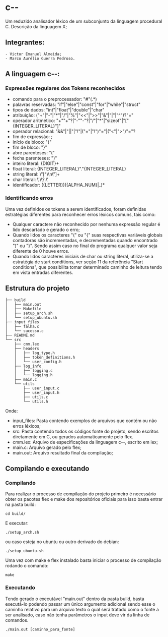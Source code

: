 # c--
Um reduzido analisador léxico de um subconjunto da linguagem procedural C.
Descrição da linguagem X;

## Integrantes:
    - Victor Emanuel Almeida;
    - Marco Aurélio Guerra Pedroso.

## A linguagem c--:

### Expressões regulares dos Tokens reconhecidos
- comando para o preprocessador: "#"(.*)
- palavras reservadas: "if"|"else"|"const"|"for"|"while"|"struct"
- tipos de dados: "int"|"float"|"double"|"char"
- atribuição: ("+"|"-"|"*"|"/"|"%"|"<<"|">>"|"&"|"|"|"^")?"="
- operador aritmético: "+""+"?|"-""-"?|"/"|"*"|"sizeof"|"["{INTEGER_LITERAL}"]"
- operador relacional: "&&"|"||"|"!"|("="|"!")"="|("<"|">")"="?
- fim de expressão: ;
- início de bloco: "{"
- fim de bloco: "}"
- abre parenteses: "("
- fecha parenteses: ")"
- inteiro literal: {DIGIT}+
- float literal: {INTEGER_LITERAL}"."{INTEGER_LITERAL}
- string literal: \\"[^\\\\n\\"]+
- char literal: \\'\\\\?.\\'
- identificador: ({LETTER})({ALPHA_NUM}|_)*

### Identificando erros
Uma vez definidos os tokens a serem identificados, foram definidas estratégias diferentes para reconhecer erros léxicos comuns, tais como:
- Qualquer caractere não reconhecido por nenhuma expressão regular é lido descartado e gerado o erro;
- Quando lidos os caracteres "(" ou "{" suas respectivas variáveis globais contadoras são incrementadas, e decrementadas quando encontrado ")" ou "}". Sendo assim caso no final do programa qualquer valor seja diferente de 0 houve erros.
- Quando lidos caracteres iniciais de char ou string literal, utiliza-se a estratégia de start conditions, ver seção 11 da referência "Start conditions", que possibilita tomar determinado caminho de leitura tendo em vista entradas diferentes.

## Estrutura do projeto
```
├── build
│   ├── main.out
│   ├── Makefile
│   ├── setup_arch.sh
│   └── setup_ubuntu.sh
├── input_files
│   ├── falha.c
│   └── sucesso.c
├── README.md
└── src
    ├── cmm.lex
    ├── headers
    │   ├── log_type.h
    │   ├── token_definitions.h
    │   └── user_config.h
    ├── log_info
    │   ├── logging.c
    │   └── logging.h
    ├── main.c
    └── utils
        ├── user_input.c
        ├── user_input.h
        ├── utils.c
        └── utils.h
```

Onde:
- input_files: Pasta contendo exemplos de arquivos que contém ou não erros léxicos;
- src: Pasta contendo todos os códigos fonte do projeto, sendo escritos diretamente em C, ou gerados automaticamente pelo flex.
- cmm.lex: Arquivo de especificações da linguagem c--, escrito em lex;
- main.c: Arquivo gerado pelo flex;
- main.out: Arquivo resultado final da compilação;

## Compilando e executando
### Compilando

Para realizar o processo de compilação do projeto primeiro é necessário obter os pacotes flex e make dos repositórios oficiais para isso basta entrar na pasta build:

    cd build/

E executar:

	./setup_arch.sh

ou caso esteja no ubuntu ou outro derivado do debian:

	./setup_ubuntu.sh

Uma vez com make e flex instalado basta iniciar o processo de compilação rodando o comando:

	make

### Executando
Tendo gerado o executável "main.out" dentro da pasta build, basta executá-lo podendo passar um único argumento adicional sendo esse o caminho relativo para um arquivo texto o qual será tratado como o fonte a ser analisado, caso não tenha parâmetros o input deve vir da linha de comandos.

	./main.out [caminho_para_fonte]